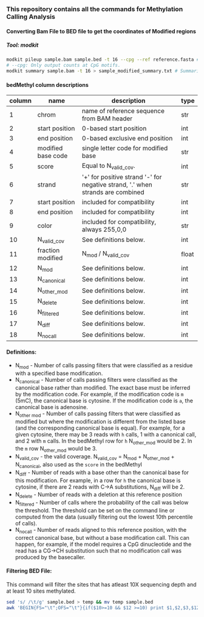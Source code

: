 ### This repository contains all the commands for Methylation Calling Analysis
#### Converting Bam File to BED file to get the coordinates of Modified regions
##### Tool: modkit
```bash
modkit pileup sample.bam sample.bed -t 16 --cpg --ref reference.fasta # Tabulates base modification calls across genomic positions.
# --cpg: Only output counts at CpG motifs.
modkit summary sample.bam -t 16 > sample_modified_summary.txt # Summarize the mod tags present in a bam and get basic statistics.
```
#### bedMethyl column descriptions

| column | name                  | description                                                                    | type  |
|--------|-----------------------|--------------------------------------------------------------------------------|-------|
| 1      | chrom                 | name of reference sequence from BAM header                                     | str   |
| 2      | start position        | 0-based start position                                                         | int   |
| 3      | end position          | 0-based exclusive end position                                                 | int   |
| 4      | modified base code    | single letter code for modified base                                           | str   |
| 5      | score                 | Equal to N<sub>valid_cov</sub>.                                                | int   |
| 6      | strand                | '+' for positive strand '-' for negative strand, '.' when strands are combined | str   |
| 7      | start position        | included for compatibility                                                     | int   |
| 8      | end position          | included for compatibility                                                     | int   |
| 9      | color                 | included for compatibility, always 255,0,0                                     | str   |
| 10     | N<sub>valid_cov</sub> | See definitions below.                                                         | int   |
| 11     | fraction modified     | N<sub>mod</sub> / N<sub>valid_cov</sub>                                        | float |
| 12     | N<sub>mod</sub>       | See definitions below.                                                         | int   |
| 13     | N<sub>canonical</sub> | See definitions below.                                                         | int   |
| 14     | N<sub>other_mod</sub> | See definitions below.                                                         | int   |
| 15     | N<sub>delete</sub>    | See definitions below.                                                         | int   |
| 16     | N<sub>filtered</sub>  | See definitions below.                                                         | int   |
| 17     | N<sub>diff</sub>      | See definitions below.                                                         | int   |
| 18     | N<sub>nocall</sub>    | See definitions below.                                                         | int   |

#### Definitions:

* N<sub>mod</sub> - Number of calls passing filters that were classified as a residue with a specified base modification.
* N<sub>canonical</sub> - Number of calls passing filters were classified as the canonical base rather than modified. The
exact base must be inferred by the modification code. For example, if the modification code is `m` (5mC), the canonical base is cytosine. If the modification code is `a`, the canonical base is adenosine.
* N<sub>other mod</sub> - Number of calls passing filters that were classified as modified but where the modification is different from the listed base (and the corresponding canonical base is equal). For example, for a given cytosine, there may be 3 reads with
`h` calls, 1 with a canonical call, and 2 with `m` calls. In the bedMethyl row for `h` N<sub>other_mod</sub> would be 2. In the
`m` row N<sub>other_mod</sub> would be 3.
* N<sub>valid_cov</sub> - the valid coverage. N<sub>valid_cov</sub> = N<sub>mod</sub> + N<sub>other_mod</sub> + N<sub>canonical</sub>, also used as the `score` in the bedMethyl
* N<sub>diff</sub> - Number of reads with a base other than the canonical base for this modification. For example, in a row
for `h` the canonical base is cytosine, if there are 2 reads with C->A substitutions, N<sub>diff</sub> will be 2.
* N<sub>delete</sub> - Number of reads with a deletion at this reference position
* N<sub>filtered</sub> - Number of calls where the probability of the call was below the threshold. The threshold can be
set on the command line or computed from the data (usually filtering out the lowest 10th percentile of calls).
* N<sub>nocall</sub> - Number of reads aligned to this reference position, with the correct canonical base, but without a base
modification call. This can happen, for example, if the model requires a CpG dinucleotide and the read has a
CG->CH substitution such that no modification call was produced by the basecaller.

#### Filtering BED File:
This command will filter the sites that has atleast 10X sequencing depth and at least 10 sites methylated.
```bash
sed 's/ /\t/g' sample.bed > temp && mv temp sample.bed
awk 'BEGIN{FS="\t";OFS="\t"}{if($10>=10 && $12 >=10) print $1,$2,$3,$12,$10,$6,$11}' sample.bed | sortBed > sample_filtered.bed
```
